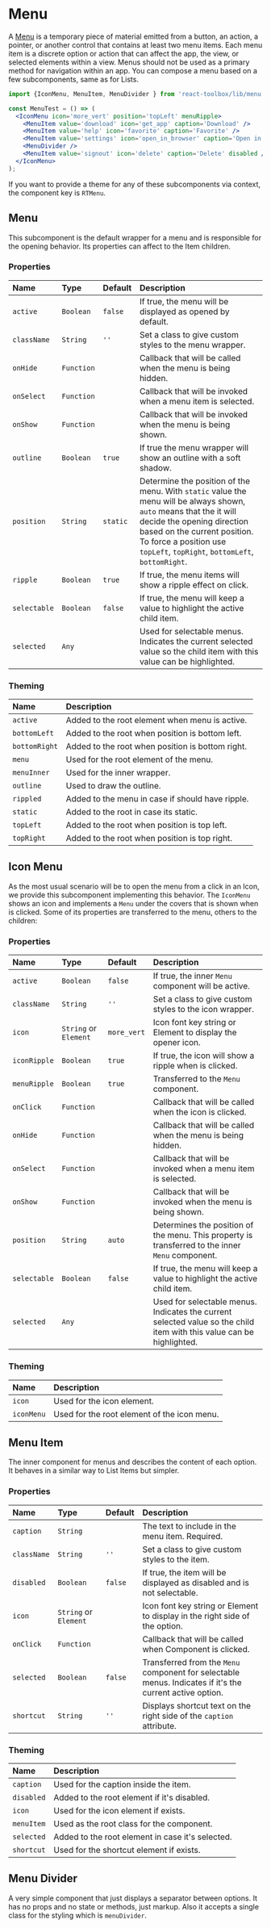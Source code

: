 # Menu

A [Menu](https://material.google.com/components/menus.html) is a temporary piece of material emitted from a button, an action, a pointer, or another control that contains at least two menu items. Each menu item is a discrete option or action that can affect the app, the view, or selected elements within a view. Menus should not be used as a primary method for navigation within an app. You can compose a menu based on a few subcomponents, same as for Lists.

<!-- example -->
```jsx
import {IconMenu, MenuItem, MenuDivider } from 'react-toolbox/lib/menu';

const MenuTest = () => (
  <IconMenu icon='more_vert' position='topLeft' menuRipple>
    <MenuItem value='download' icon='get_app' caption='Download' />
    <MenuItem value='help' icon='favorite' caption='Favorite' />
    <MenuItem value='settings' icon='open_in_browser' caption='Open in app' />
    <MenuDivider />
    <MenuItem value='signout' icon='delete' caption='Delete' disabled />
  </IconMenu>
);
```

If you want to provide a theme for any of these subcomponents via context, the component key is `RTMenu`.

## Menu

This subcomponent is the default wrapper for a menu and is responsible for the opening behavior. Its properties can affect to the Item children.

### Properties

| Name          | Type          | Default     | Description|
|:-----|:-----|:-----|:-----|
| `active`      | `Boolean`     | `false`     | If true, the menu will be displayed as opened by default.|
| `className`   | `String`      | `''`        | Set a class to give custom styles to the menu wrapper.|
| `onHide`      | `Function`    |             | Callback that will be called when the menu is being hidden. |
| `onSelect`    | `Function`    |             | Callback that will be invoked when a menu item is selected. |
| `onShow`      | `Function`    |             | Callback that will be invoked when the menu is being shown. |
| `outline`     | `Boolean`     | `true`      | If true the menu wrapper will show an outline with a soft shadow. |
| `position`    | `String`      | `static`    | Determine the position of the menu. With `static` value the menu will be always shown, `auto` means that the it will decide the opening direction based on the current position. To force a position use `topLeft`, `topRight`, `bottomLeft`, `bottomRight`. |
| `ripple`      | `Boolean`     | `true`      | If true, the menu items will show a ripple effect on click. |
| `selectable`  | `Boolean`     | `false`     | If true, the menu will keep a value to highlight the active child item. |
| `selected`    | `Any`         |             | Used for selectable menus. Indicates the current selected value so the child item with this value can be highlighted. |

### Theming

| Name     | Description|
|:---------|:-----------|
| `active`   | Added to the root element when menu is active.|
| `bottomLeft`   | Added to the root when position is bottom left.|
| `bottomRight`   | Added to the root when position is bottom right.|
| `menu`   | Used for the root element of the menu.|
| `menuInner`   | Used for the inner wrapper.|
| `outline`   | Used to draw the outline.|
| `rippled`   | Added to the menu in case if should have ripple.|
| `static`   | Added to the root in case its static.|
| `topLeft`   | Added to the root when position is top left.|
| `topRight`   | Added to the root when position is top right.|

## Icon Menu

As the most usual scenario will be to open the menu from a click in an Icon, we provide this subcomponent implementing this behavior. The `IconMenu` shows an icon and implements a `Menu` under the covers that is shown when is clicked. Some of its properties are transferred to the menu, others to the children:

### Properties

| Name            | Type                  | Default         | Description|
|:-----|:-----|:-----|:-----|
| `active`        | `Boolean`             | `false`         | If true, the inner `Menu` component will be active. |
| `className`     | `String`              |  `''`           | Set a class to give custom styles to the icon wrapper.|
| `icon`          | `String` or `Element` | `more_vert`     | Icon font key string or Element to display the opener icon. |
| `iconRipple`    | `Boolean`             | `true`          | If true, the icon will show a ripple when is clicked. |
| `menuRipple`    | `Boolean`             | `true`          | Transferred to the `Menu` component. |
| `onClick`       | `Function`            |                 | Callback that will be called when the icon is clicked. |
| `onHide`        | `Function`            |                 | Callback that will be called when the menu is being hidden. |
| `onSelect`      | `Function`            |                 | Callback that will be invoked when a menu item is selected. |
| `onShow`        | `Function`            |                 | Callback that will be invoked when the menu is being shown. |
| `position`      | `String`              | `auto`          | Determines the position of the menu. This property is transferred to the inner `Menu` component. |
| `selectable`    | `Boolean`             | `false`         | If true, the menu will keep a value to highlight the active child item. |
| `selected`      | `Any`                 |                 | Used for selectable menus. Indicates the current selected value so the child item with this value can be highlighted. |

### Theming

| Name     | Description|
|:---------|:-----------|
| `icon`   | Used for the icon element.|
| `iconMenu`   | Used for the root element of the icon menu.|

## Menu Item

The inner component for menus and describes the content of each option. It behaves in a similar way to List Items but simpler.

### Properties

| Name              | Type              | Default     | Description|
|:-----|:-----|:-----|:-----|
| `caption`     | `String`              |             | The text to include in the menu item. Required.|
| `className`   | `String`              | `''`        | Set a class to give custom styles to the item.|
| `disabled`    | `Boolean`             | `false`     | If true, the item will be displayed as disabled and is not selectable.|
| `icon`        | `String` or `Element` |             | Icon font key string or Element to display in the right side of the option. |
| `onClick`     | `Function`            |             | Callback that will be called when Component is clicked. |
| `selected`    | `Boolean`             | `false`     | Transferred from the `Menu` component for selectable menus. Indicates if it's the current active option. |
| `shortcut`    | `String`              | `''`        | Displays shortcut text on the right side of the `caption` attribute. |

### Theming

| Name     | Description|
|:---------|:-----------|
| `caption`   | Used for the caption inside the item.|
| `disabled`   | Added to the root element if it's disabled.|
| `icon`   | Used for the icon element if exists.|
| `menuItem`   | Used as the root class for the component.|
| `selected`   | Added to the root element in case it's selected.|
| `shortcut`   | Used for the shortcut element if exists.|

## Menu Divider

A very simple component that just displays a separator between options. It has no props and no state or methods, just markup. Also it accepts a single class for the styling which is `menuDivider`.
